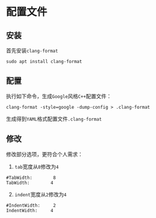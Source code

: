 
# 配置文件

## 安装

首先安装`clang-format`

```shell
sudo apt install clang-format
```

## 配置

执行如下命令，生成`Google`风格`C++`配置文件：

```shell
clang-format -style=google -dump-config > .clang-format
```

生成得到`YAML`格式配置文件`.clang-format`

## 修改

修改部分选项，更符合个人需求：

1. `tab`宽度从`8`修改为`4`

```
#TabWidth:        8
TabWidth:        4
```

2. `indent`宽度从`2`修改为`4`

```
#IndentWidth:     2
IndentWidth:     4
```
